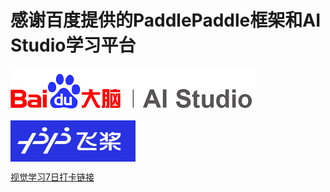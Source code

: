 # 感谢百度提供的PaddlePaddle框架和AI Studio学习平台

![img](https://github.com/Feng1909/PaddlePaddle_learning/blob/master/img/AI_studio.png)

<img src="https://github.com/Feng1909/PaddlePaddle_learning/blob/master/img/Paddle1.jpg" width = "200" height = "66" alt="" align=center />

[视觉学习7日打卡链接](https://aistudio.baidu.com/aistudio/course/introduce/1617)